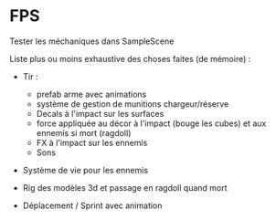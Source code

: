 # FPS
Tester les méchaniques dans SampleScene

Liste plus ou moins exhaustive des choses faites (de mémoire) : 
- Tir :
   - prefab arme avec animations
   - système de gestion de munitions chargeur/réserve
   - Decals à  l'impact sur les surfaces
   - force appliquée au décor à l'impact (bouge les cubes) et aux ennemis si mort (ragdoll)
   - FX à l'impact sur les ennemis 
   - Sons

- Système de vie pour les ennemis 
- Rig des modèles 3d et passage en ragdoll quand mort
- Déplacement / Sprint avec animation
